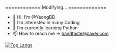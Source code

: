 ============  Modifying...  =============


- 👋 Hi, I’m @YeongBB
- 👀 I’m interested in many Coding
- 🌱 I’m currently learning Python
- 📫 How to reach me  ->  handfaste@naver.com 

<!---
YeongBB/YeongBB is a ✨ special ✨ repository because its `README.md` (this file) appears on your GitHub profile.
You can click the Preview link to take a look at your changes.
--->

[![Top Langs](https://github-readme-stats.vercel.app/api/top-langs/?username=YeongBB&hide=JupyterNotebook)](https://github.com/YeongBB/github-readme-stats)

